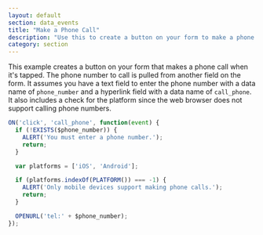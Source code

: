 ```yaml
---
layout: default
section: data_events
title: "Make a Phone Call"
description: "Use this to create a button on your form to make a phone call to a phone number entered in a text field"
category: section
---
```


This example creates a button on your form that makes a phone call when it's tapped. The phone number to call is pulled from another field on the form. It assumes you have a text field to enter the phone number with a data name of `phone_number` and a hyperlink field with a data name of `call_phone`. It also includes a check for the platform since the web browser does not support calling phone numbers.

```js
ON('click', 'call_phone', function(event) {
  if (!EXISTS($phone_number)) {
    ALERT('You must enter a phone number.');
    return;
  }

  var platforms = ['iOS', 'Android'];

  if (platforms.indexOf(PLATFORM()) === -1) {
    ALERT('Only mobile devices support making phone calls.');
    return;
  }

  OPENURL('tel:' + $phone_number);
});
```

